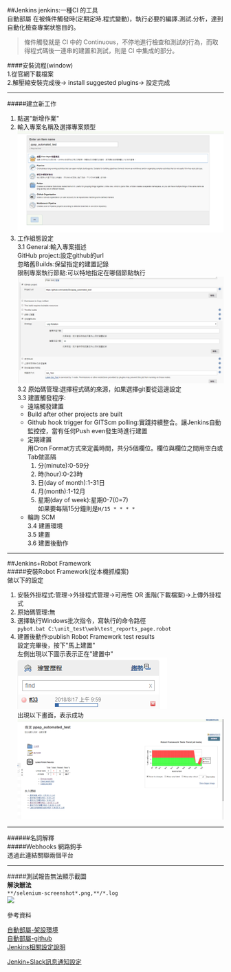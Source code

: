 ##Jenkins 
  jenkins:一種CI 的工具    
  自動部屬  在被條件觸發時(定期定時.程式變動)，執行必要的編譯.測試.分析，達到自動化檢查專案狀態目的。   
  >  條件觸發就是 CI 中的 Continuous，不停地進行檢查和測試的行為，而取得程式碼後一連串的建置和測試，則是 CI 中集成的部分。  

  ####安裝流程(window)  
  1.從官網下載檔案  
  2.解壓縮安裝完成後-> install suggested plugins-> 設定完成   

  ----  
  #####建立新工作
  1. 點選"新增作業"  
  2. 輸入專案名稱及選擇專案類型![](\images\jenkins.png)
  3. 工作組態設定  
     3.1  General:輸入專案描述  
      GitHub project:設定github的url  
      忽略舊Builds:保留指定的建置記錄   
      限制專案執行節點:可以特地指定在哪個節點執行   
      ![描述設定](\images\jenkins-1.png)   
     3.2  原始碼管理:選擇程式碼的來源，如果選擇git要從這邊設定    
     3.3  建置觸發程序:  
      * 遠端觸發建置  
      * Build after other projects are built   
      * Github hook trigger for GITScm polling:實踐持續整合。讓Jenkins自動監控控，當有任何Push even發生時進行建置  
      * 定期建置  
         用Cron Format方式來定義時間，共分5個欄位。欄位與欄位之間用空白或Tab做區隔    
         1. 分(minute):0-59分
         2. 時(hour):0-23時  
         3. 日(day of month):1-31日  
         4. 月(month):1-12月  
         5. 星期(day of week):星期0-7(0=7)  
         如果要每隔15分鐘則是```H/15 * * * * ```  
      * 輪詢 SCM  
     3.4 建置環境  
     3.5 建置  
     3.6 建置後動作
---
  ##Jenkins+Robot Framework  
  #####安裝Robot Framework(從本機抓檔案)   
  做以下的設定   
  1. 安裝外掛程式:管理->外掛程式管理->可用性 OR 進階(下載檔案)->上傳外掛程式  
  2. 原始碼管理:無  
  3. 選擇執行Windows批次指令，寫執行的命令路徑  
    ```pybot.bat C:\unit_test\web\test_reports_page.robot```   
  4. 建置後動作:publish Robot Framework test results  
  設定完畢後，按下"馬上建置"   
  左側出現以下圖示表示正在"建置中"   
  ![建置中](\images\建置中.png)   
  出現以下畫面，表示成功  
  ![建置結果](\images\建置結果.png)
----
######名詞解釋   
#####Webhooks  網路鉤手  
透過此連結關聯兩個平台  

----

#####測試報告無法顯示截圖   
**解決辦法**  
```**/selenium-screenshot*.png,**/*.log```  
![](\images\Jenkins+github9.PNG)


 

參考資料 

[自動部屬-架設環境](https://github.com/muyinchen/woker/blob/master/%E9%9B%86%E6%88%90%E6%B5%8B%E8%AF%95%E7%8E%AF%E5%A2%83%E6%90%AD%E5%BB%BA/%E6%89%8B%E6%8A%8A%E6%89%8B%E6%95%99%E4%BD%A0%E6%90%AD%E5%BB%BAJenkins%2BGithub%E6%8C%81%E7%BB%AD%E9%9B%86%E6%88%90%E7%8E%AF%E5%A2%83.md)  
[自動部屬-github](http://jenkins.readbook.tw/jenkins/plugin/github_pull_request_builder.html)  
[Jenkins相關設定說明](https://www.itread01.com/content/1546795810.html)

[Jenkin+Slack訊息通知設定](https://dotblogs.com.tw/stanley14/2018/05/28/jenkins_slack)
  


